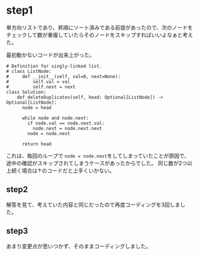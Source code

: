 # step1

単方向リストであり、昇順にソート済みである前提があったので、次のノードをチェックして数が重複していたらそのノードをスキップすればいいよなぁと考えた。

最初動かないコードが出来上がった。
```
# Definition for singly-linked list.
# class ListNode:
#     def __init__(self, val=0, next=None):
#         self.val = val
#         self.next = next
class Solution:
    def deleteDuplicates(self, head: Optional[ListNode]) -> Optional[ListNode]:
      node = head

      while node and node.next:
        if node.val == node.next.val:
          node.next = node.next.next
        node = node.next
      
      return head
```

これは、毎回のループで `node = node.next`をしてしまっていたことが原因で、途中の確認がスキップされてしまうケースがあったからでした。
同じ数が2つ以上続く場合は↑のコードだと上手くいかない。

## step2

解答を見て、考えていた内容と同じだったので再度コーディングを3回しました。

## step3

あまり変更点が思いつかず、そのままコーディングしました。
